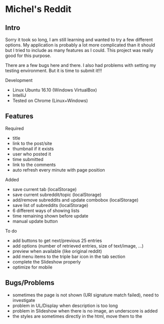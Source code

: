 Michel's Reddit
===============

## Intro
Sorry it took so long, I am still learning and wanted to try a few different options.
My application is probably a lot more complicated than it should but I tried to include as many features as I could.
This project was really good for this purpose.

There are a few bugs here and there.
I also had problems with setting my testing environment.
But it is time to submit it!!!

Development
* Linux Ubuntu 16.10 (Windows VirtualBox)
* IntelliJ
* Tested on Chrome (Linux+Windows)

## Features

Required
* title
* link to the post/site
* thumbnail if it exists
* user who posted it
* time submitted
* link to the comments
* auto refresh every minute with page position

Added
* save current tab (localStorage)
* save current subreddit/topic (localStorage)
* add/remove subreddits and update combobox (localStorage)
* save list of subreddits (localStorage)
* 6 different ways of showing lists
* time remaining shown before update
* manual update button

To do
* add buttons to get next/previous 25 entries
* add options (number of retrieved entries, size of text/image, ...)
* preview when available (like original reddit)
* add menu items to the triple bar icon in the tab section
* complete the Slideshow properly
* optimize for mobile

## Bugs/Problems
* sometimes the page is not shown (URI signature match failed), need to investigate
* problem in UL/Display when description is too long
* problem in Slideshow when there is no image, an underscore is added
* the styles are sometimes directly in the html, move them to the <style> tag
* button tooltips leave a rectangle after the tooltip disappears

## Design
To hold the data I decided to go with a class that I would instantiate as a singleton every time the page is loaded.
I am not sure if this is the proper way to do this, but it seemed the simplest and cleanest.
When I need to "massage" the server call data, I can do it inside that class.

Because I wanted to practice with different UI designs, I have 6 different ways of showing the reddit stories.
I wanted to see the pros and cons for each.
The "flex" one seems to be the easiest to implement with the best result.
It probably depends how compatible it is with the older browsers that need to be supported.

I did not spend a lot of time with the widgets at the top of the page to load the subreddit/topic.
I think I can do much better than this.
On update, I remove all the old reddit rows and add the new ones dynamically, I am not sure if there is a better way of doing this.

##  Testing
I had problems setting my design environment.
I have the file to do the testing.
I will be working on this, but in the meantime here is what I would do.

I only have one server call with optional parameters.
I would like to test the different possibilities for the parameters.
Also if the call does not complete properly, I would like to handle it which I do not right now.

I created a few generic methods to create/remove html elements.
I would like to test them so that I am sure they are working in all the different scenarios.

Concurrency problems can happen with this program, I read about testing frameworks that support concurrency.
But I would need to read more on this.
Using reactive programming should fix this problem (I would hope so).

## Reactive Programming
I have no experience with reactive programming, but I started to read about it and I am very excited.
I really want to start working on this as soon as possible.
I am afraid that your questions are too specific, for now I would only be guessing the answers.
While I think I understand the broad principles, I am still not sure how to approach reactive design.
Also one thing I know with paradigm shifts is that it usually brings new problems and the learning curve can be very steep.
Having experts knowing the new technology would be a great advantage.

a. What events should exist? Include meaningful names and a schema of the event.
UI events (click, drag, resize, ...), server events (new data, error, ...)

b. How should application views be rendered?
Reacting to events. When the data changes the UI should update automatically.

c. What would the applications state look like and how would state changes be handled?

d. What reactive-friendly patterns might help manage asynchronous logic?

## Github
I did not have any experience with Github, but this is something I wanted to do for a long time.
This was a great opportunity for me to learn, I want to do all my home development on it.

## Conclusion
I really enjoyed working on this project, it got me to work on a few things I really wanted to do.
I am also very interested in reactive programming, that is what I am going to try next.
I have some experience with ember.js and from what I read the computed properties and observers are really reactive programming techniques.


Michel